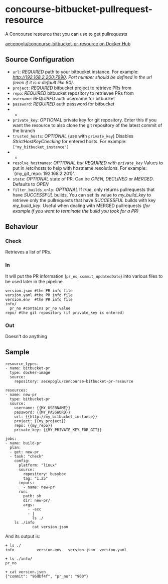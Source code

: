 concourse-bitbucket-pullrequest-resource
========================================

A Concourse resource that you can use to get pullrequests

[aecepoglu/concourse-bitbucket-pr-resource on Docker Hub](https://hub.docker.com/r/aecepoglu/concourse-bitbucket-pr-resource/)

Source Configuration
-----------------------

* `url`: *REQUIRED* path to your bitbucket instance. For example: *http://192.168.2.200:7990*. *Port number should be defined in the url (even if it is a default like 80).*
* `project`: *REQUIRED* bitbucket project to retrieve PRs from
* `repo`: *REQUIRED* bitbucket repository to retrievee PRs from
* `username`: *REQUIRED* auth username for bitbucket
* `password`: *REQUIRED* auth password for bitbucket
* -
* `private_key`: *OPTIONAL* private key for git repository. Enter this if you want the resource to also clone the git repository of the latest commit of the branch
* `trusted_hosts`: *OPTIONAL* (use with `private_key`) Disables *StrictHostKeyChecking* for entered hosts. For example: `["my_bitbucket_instance"]`
* -
* `resolve_hostnames`: *OPTIONAL but REQUIRED with `private_key`* Values to put in /etc/hosts to help with hostname resolutions. For example: `{my_git_repo: 192.168.2.201}'.
* `state`: *OPTIONAL* state of PR. Can be *OPEN*, *DECLINED* or *MERGED*. Defaults to *OPEN*
* `filter_builds_only`: *OPTIONAL* If *true*, only returns pullrequests that have *SUCCESSFUL* builds. You can set its value to *my_build_key* to retrieve only the pullrequests that have *SUCCESSFUL* builds with key *my_build_key*. Useful when dealing with MERGED pullrequests *(for example if you want to terminate the build you took for a PR)*

Behaviour
---------

### Check

Retrieves a list of PRs.

### In

It will put the PR information (`pr_no`, `commit`, `updatedDate`) into various files to be used later in the pipeline.

    version.json #the PR info file
    version.yaml #the PR info file
    version.env  #the PR info file
    info/
      pr_no #contains pr_no value
    repo/ #the git repository (if private_key is entered)

### Out

Doesn't do anything

Sample
---------

    resource_types:
    - name: bitbucket-pr
      type: docker-image
      source:
        repository: aecepoglu/concourse-bitbucket-pr-resource

    resources:
    - name: new-pr
      type: bitbucket-pr
      source:
        username: {{MY_USERNAME}}
        password: {{MY_PASSWORD}}
        url: {{http://my_bitbucket_instance}}
        project: {{my_project}}
        repo: {{my_repo}}
        private_key: {{MY_PRIVATE_KEY_FOR_GIT}}

    jobs:
    - name: build-pr
      plan:
      - get: new-pr
      - task: "check"
        config:
          platform: "linux"
          source:
            repository: busybox
            tag: "1.25"
          inputs:
            - name: new-pr
          run:
            path: sh
            dir: new-pr/
            args:
              - -exc
              - |
                ls ./
		ls ./info
                cat version.json

And its output is:

    + ls ./
    info          version.env   version.json  version.yaml
    
    + ls ./info/
    pr_no
    
    + cat version.json
    {"commit": "96dbf4f", "pr_no": "960"}
